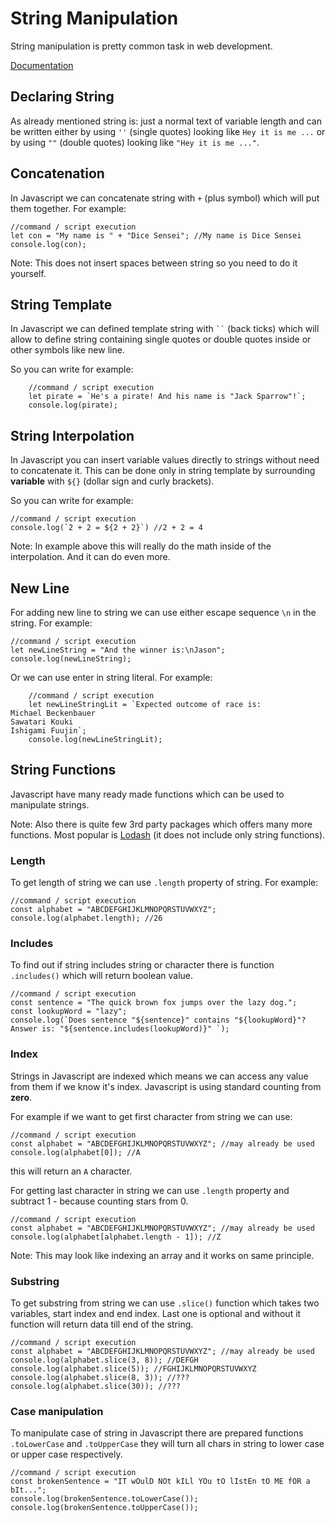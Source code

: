 # String Manipulation

String manipulation is pretty common task in web development.

[Documentation](https://developer.mozilla.org/en-US/docs/Web/JavaScript/Reference/Global_Objects/String)

## Declaring String

As already mentioned string is: just a normal text of variable length and can be written either by using `''` (single quotes) looking like `Hey it is me ...` or by using `""` (double quotes) looking like `"Hey it is me ..."`.

## Concatenation

In Javascript we can concatenate string with `+` (plus symbol) which will put them together. For example:

    //command / script execution
    let con = "My name is " + "Dice Sensei"; //My name is Dice Sensei
    console.log(con);

Note: This does not insert spaces between string so you need to do it yourself.

## String Template

In Javascript we can defined template string with ` `` ` (back ticks) which will allow to define string containing single quotes or double quotes inside or other symbols like new line.

So you can write for example:

```
    //command / script execution
    let pirate = `He's a pirate! And his name is "Jack Sparrow"!`;
    console.log(pirate);
```

## String Interpolation

In Javascript you can insert variable values directly to strings without need to concatenate it. This can be done only in string template by surrounding **variable** with `${}` (dollar sign and curly brackets).

So you can write for example:

    //command / script execution
    console.log(`2 + 2 = ${2 + 2}`) //2 + 2 = 4

Note: In example above this will really do the math inside of the interpolation. And it can do even more.

## New Line

For adding new line to string we can use either escape sequence `\n` in the string. For example:

    //command / script execution
    let newLineString = "And the winner is:\nJason";
    console.log(newLineString);

Or we can use enter in string literal. For example:

```
    //command / script execution
    let newLineStringLit = `Expected outcome of race is:
Michael Beckenbauer
Sawatari Kouki
Ishigami Fuujin`;
    console.log(newLineStringLit);
```

## String Functions

Javascript have many ready made functions which can be used to manipulate strings.

Note: Also there is quite few 3rd party packages which offers many more functions. Most popular is [Lodash](https://lodash.com/) (it does not include only string functions).

### Length

To get length of string we can use `.length` property of string. For example:

    //command / script execution
    const alphabet = "ABCDEFGHIJKLMNOPQRSTUVWXYZ";
    console.log(alphabet.length); //26

### Includes

To find out if string includes string or character there is function `.includes()` which will return boolean value.

    //command / script execution
    const sentence = "The quick brown fox jumps over the lazy dog.";
    const lookupWord = "lazy";
    console.log(`Does sentence "${sentence}" contains "${lookupWord}"? Answer is: "${sentence.includes(lookupWord)}" `);

### Index

Strings in Javascript are indexed which means we can access any value from them if we know it's index. Javascript is using standard counting from **zero**.

For example if we want to get first character from string we can use:

    //command / script execution
    const alphabet = "ABCDEFGHIJKLMNOPQRSTUVWXYZ"; //may already be used
    console.log(alphabet[0]); //A

this will return an `A` character.

For getting last character in string we can use `.length` property and subtract 1 - because counting stars from 0.

    //command / script execution
    const alphabet = "ABCDEFGHIJKLMNOPQRSTUVWXYZ"; //may already be used
    console.log(alphabet[alphabet.length - 1]); //Z

Note: This may look like indexing an array and it works on same principle.

### Substring

To get substring from string we can use `.slice()` function which takes two variables, start index and end index. Last one is optional and without it function will return data till end of the string.

    //command / script execution
    const alphabet = "ABCDEFGHIJKLMNOPQRSTUVWXYZ"; //may already be used
    console.log(alphabet.slice(3, 8)); //DEFGH
    console.log(alphabet.slice(5)); //FGHIJKLMNOPQRSTUVWXYZ
    console.log(alphabet.slice(8, 3)); //???
    console.log(alphabet.slice(30)); //???

### Case manipulation

To manipulate case of string in Javascript there are prepared functions `.toLowerCase` and `.toUpperCase` they will turn all chars in string to lower case or upper case respectively.

    //command / script execution
    const brokenSentence = "IT wOulD NOt kILl YOu tO lIstEn tO ME fOR a bIt...";
    console.log(brokenSentence.toLowerCase());
    console.log(brokenSentence.toUpperCase());
